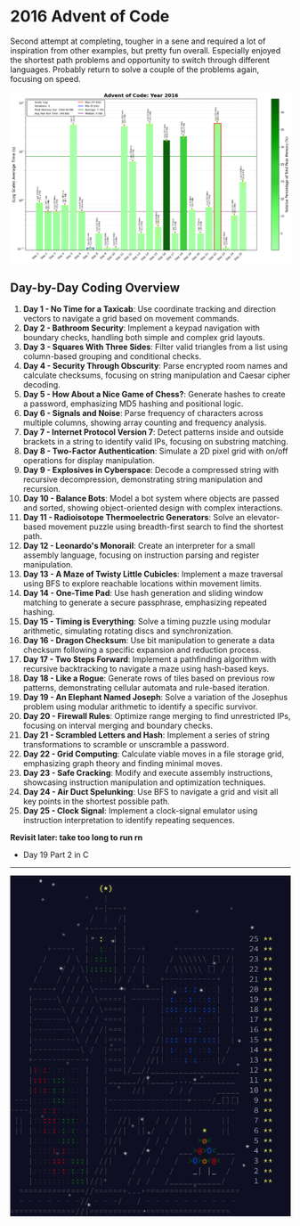 # 2016 Advent of Code
Second attempt at completing, tougher in a sene and required a lot of inspiration from other examples, but pretty fun overall. 
Especially enjoyed the shortest path problems and opportunity to switch through different languages.
Probably return to solve a couple of the problems again, focusing on speed.

![2016 Full Run Time Plot](2016_Log_plot.png)

## Day-by-Day Coding Overview

1. **Day 1 - No Time for a Taxicab**: Use coordinate tracking and direction vectors to navigate a grid based on movement commands.
2. **Day 2 - Bathroom Security**: Implement a keypad navigation with boundary checks, handling both simple and complex grid layouts.
3. **Day 3 - Squares With Three Sides**: Filter valid triangles from a list using column-based grouping and conditional checks.
4. **Day 4 - Security Through Obscurity**: Parse encrypted room names and calculate checksums, focusing on string manipulation and Caesar cipher decoding.
5. **Day 5 - How About a Nice Game of Chess?**: Generate hashes to create a password, emphasizing MD5 hashing and positional logic.
6. **Day 6 - Signals and Noise**: Parse frequency of characters across multiple columns, showing array counting and frequency analysis.
7. **Day 7 - Internet Protocol Version 7**: Detect patterns inside and outside brackets in a string to identify valid IPs, focusing on substring matching.
8. **Day 8 - Two-Factor Authentication**: Simulate a 2D pixel grid with on/off operations for display manipulation.
9. **Day 9 - Explosives in Cyberspace**: Decode a compressed string with recursive decompression, demonstrating string manipulation and recursion.
10. **Day 10 - Balance Bots**: Model a bot system where objects are passed and sorted, showing object-oriented design with complex interactions.
11. **Day 11 - Radioisotope Thermoelectric Generators**: Solve an elevator-based movement puzzle using breadth-first search to find the shortest path.
12. **Day 12 - Leonardo's Monorail**: Create an interpreter for a small assembly language, focusing on instruction parsing and register manipulation.
13. **Day 13 - A Maze of Twisty Little Cubicles**: Implement a maze traversal using BFS to explore reachable locations within movement limits.
14. **Day 14 - One-Time Pad**: Use hash generation and sliding window matching to generate a secure passphrase, emphasizing repeated hashing.
15. **Day 15 - Timing is Everything**: Solve a timing puzzle using modular arithmetic, simulating rotating discs and synchronization.
16. **Day 16 - Dragon Checksum**: Use bit manipulation to generate a data checksum following a specific expansion and reduction process.
17. **Day 17 - Two Steps Forward**: Implement a pathfinding algorithm with recursive backtracking to navigate a maze using hash-based keys.
18. **Day 18 - Like a Rogue**: Generate rows of tiles based on previous row patterns, demonstrating cellular automata and rule-based iteration.
19. **Day 19 - An Elephant Named Joseph**: Solve a variation of the Josephus problem using modular arithmetic to identify a specific survivor.
20. **Day 20 - Firewall Rules**: Optimize range merging to find unrestricted IPs, focusing on interval merging and boundary checks.
21. **Day 21 - Scrambled Letters and Hash**: Implement a series of string transformations to scramble or unscramble a password.
22. **Day 22 - Grid Computing**: Calculate viable moves in a file storage grid, emphasizing graph theory and finding minimal moves.
23. **Day 23 - Safe Cracking**: Modify and execute assembly instructions, showcasing instruction manipulation and optimization techniques.
24. **Day 24 - Air Duct Spelunking**: Use BFS to navigate a grid and visit all key points in the shortest possible path.
25. **Day 25 - Clock Signal**: Implement a clock-signal emulator using instruction interpretation to identify repeating sequences.

**Revisit later: take too long to run rn**
- Day 19 Part 2 in C
---
![2016 Advent](<2016 Advent Calendar.png>)
